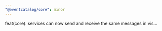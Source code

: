 ```yaml
---
"@eventcatalog/core": minor
---
```


feat(core): services can now send and receive the same messages in vis…

